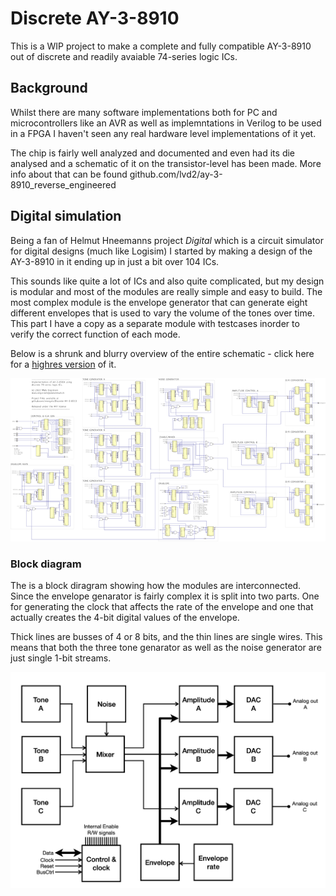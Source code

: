 # Discrete AY-3-8910

This is a WIP project to make a complete and fully compatible AY-3-8910 out of discrete and readily avaiable 74-series logic ICs.

## Background

Whilst there are many software implementations both for PC and microcontrollers like an AVR as well as implemntations in Verilog to be used in a FPGA I haven't seen any real hardware level implementations of it yet.

The chip is fairly well analyzed and documented and even had its die analysed and a schematic of it on the transistor-level has been made. More info about that can be found github.com/lvd2/ay-3-8910_reverse_engineered

## Digital simulation

Being a fan of Helmut Hneemanns project _Digital_ which is a circuit simulator for digital designs (much like Logisim) I started by making a design of the AY-3-8910 in it ending up in just a bit over 104 ICs.

This sounds like quite a lot of ICs and also quite complicated, but my design is modular and most of the modules are really simple and easy to build. The most complex module is the envelope generator that can generate eight different envelopes that is used to vary the volume of the tones over time.  This part I have a copy as a separate module with testcases inorder to verify the correct function of each mode.

Below is a shrunk and blurry overview of the entire schematic - click here for a [highres version](https://raw.githubusercontent.com/mengstr/Discrete-AY-3-8910/main/Images/AY-3-8910-full-large.png) of it.

![reduced overall schematic](Images/AY-3-8910-full-small.png)

### Block diagram

The is a block diragram showing how the modules are interconnected. Since the envelope genarator is fairly complex it is split into two parts. One for generating the clock that affects the rate of the envelope and one that actually creates the 4-bit digital values of the envelope. 

Thick lines are busses of 4 or 8 bits, and the thin lines are single wires. This means that both the three tone genarator as well as the noise generator are just single 1-bit streams.

![block diagram](Images/Module%20Block%20Diagram.png)
